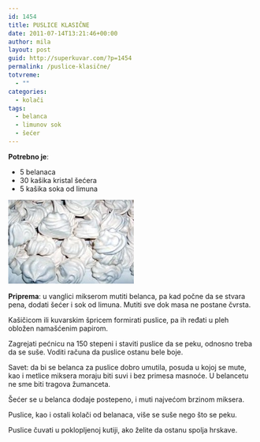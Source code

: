 ```yaml
---
id: 1454
title: PUSLICE KLASIČNE
date: 2011-07-14T13:21:46+00:00
author: mila
layout: post
guid: http://superkuvar.com/?p=1454
permalink: /puslice-klasične/
totvreme:
  - ""
categories:
  - kolači
tags:
  - belanca
  - limunov sok
  - šećer
---
```

**Potrebno je**:

  * 5 belanaca
  * 30 kašika kristal šećera
  * 5 kašika soka od limuna

<img class="alignnone size-full wp-image-1456" title="puslice1" src="/wp-content/uploads/2011/07/puslice1-e1310649691203.jpg" alt="" width="255" height="170" /> 

**Priprema**: u vanglici mikserom mutiti belanca, pa kad počne da se stvara pena, dodati šećer i sok od limuna. Mutiti sve dok masa ne postane čvrsta.

Kašičicom ili kuvarskim špricem formirati puslice, pa ih ređati u pleh obložen namašćenim papirom.

Zagrejati pećnicu na 150 stepeni i staviti puslice da se peku, odnosno treba da se suše. Voditi računa da puslice ostanu bele boje.

Savet: da bi se belanca za puslice dobro umutila, posuda u kojoj se mute, kao i metlice miksera moraju biti suvi i bez primesa masnoće. U belancetu ne sme biti tragova žumanceta.

Šećer se u belanca dodaje postepeno, i muti najvećom brzinom miksera.

Puslice, kao i ostali kolači od belanaca, više se suše nego što se peku.

Puslice čuvati u poklopljenoj kutiji, ako želite da ostanu spolja hrskave.